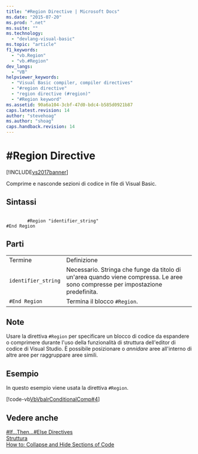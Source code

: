 ```yaml
---
title: "#Region Directive | Microsoft Docs"
ms.date: "2015-07-20"
ms.prod: ".net"
ms.suite: ""
ms.technology: 
  - "devlang-visual-basic"
ms.topic: "article"
f1_keywords: 
  - "vb.Region"
  - "vb.#Region"
dev_langs: 
  - "VB"
helpviewer_keywords: 
  - "Visual Basic compiler, compiler directives"
  - "#region directive"
  - "region directive (#region)"
  - "#Region keyword"
ms.assetid: 90a6a104-3cbf-47d0-bdc4-b585d0921b87
caps.latest.revision: 14
author: "stevehoag"
ms.author: "shoag"
caps.handback.revision: 14
---
```

# #Region Directive
[!INCLUDE[vs2017banner](../../../visual-basic/developing-apps/includes/vs2017banner.md)]

Comprime e nasconde sezioni di codice in file di Visual Basic.  
  
## Sintassi  
  
```  
  
        #Region "identifier_string"  
#End Region  
```  
  
## Parti  
  
|||  
|-|-|  
|Termine|Definizione|  
|`identifier_string`|Necessario.  Stringa che funge da titolo di un'area quando viene compressa.  Le aree sono compresse per impostazione predefinita.|  
|`#End Region`|Termina il blocco `#Region`.|  
  
## Note  
 Usare la direttiva `#Region` per specificare un blocco di codice da espandere o comprimere durante l'uso della funzionalità di struttura dell'editor di codice di Visual Studio.  È possibile posizionare o *annidare* aree all'interno di altre aree per raggruppare aree simili.  
  
## Esempio  
 In questo esempio viene usata la direttiva `#Region`.  
  
 [!code-vb[VbVbalrConditionalComp#4](../../../visual-basic/language-reference/directives/codesnippet/visualbasic/region-directive_1.vb)]  
  
## Vedere anche  
 [\#If...Then...\#Else Directives](../../../visual-basic/language-reference/directives/if-then-else-directives.md)   
 [Struttura](/visual-studio/ide/outlining)   
 [How to: Collapse and Hide Sections of Code](../../../visual-basic/programming-guide/program-structure/how-to-collapse-and-hide-sections-of-code.md)